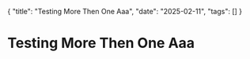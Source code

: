 {
  "title": "Testing More Then One Aaa",
  "date": "2025-02-11",
  "tags": []
}

#  Testing More Then One Aaa

